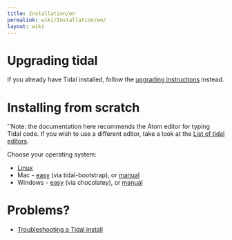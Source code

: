 ```yaml
---
title: Installation/en
permalink: wiki/Installation/en/
layout: wiki
---
```


<languages/>

# Upgrading tidal

If you already have Tidal installed, follow the [upgrading
instructions](/wiki/Upgrading "wikilink") instead.

# Installing from scratch

''Note: the documentation here recommends the Atom editor for typing
Tidal code. If you wish to use a different editor, take a look at the
[List of tidal editors](/wiki/List_of_tidal_editors "wikilink").

Choose your operating system:

-   [Linux](/wiki/Linux_installation "wikilink")
-   Mac - [easy](/wiki/MacOS_automated_installation "wikilink") (via
    tidal-bootstrap), or [manual](/wiki/MacOS_installation "wikilink")
-   Windows - [easy](/wiki/Windows_choco_install "wikilink") (via chocolatey),
    or [manual](/wiki/Windows_installation "wikilink")

# Problems?

-   [Troubleshooting a Tidal
    install](/wiki/Troubleshooting_a_Tidal_install "wikilink")
